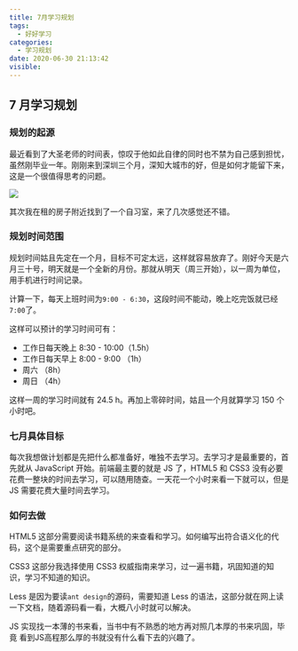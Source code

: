 ```yaml
---
title: 7月学习规划
tags:
  - 好好学习
categories:
  - 学习规划
date: 2020-06-30 21:13:42
visible:
---
```


## 7 月学习规划

### 规划的起源

最近看到了大圣老师的时间表，惊叹于他如此自律的同时也不禁为自己感到担忧，虽然刚毕业一年。刚刚来到深圳三个月，深知大城市的好，但是如何才能留下来，这是一个很值得思考的问题。

![](111.jpg)

其次我在租的房子附近找到了一个自习室，来了几次感觉还不错。

### 规划时间范围

规划时间姑且先定在一个月，目标不可定太远，这样就容易放弃了。刚好今天是六月三十号，明天就是一个全新的月份。那就从明天（周三开始），以一周为单位，用手机进行时间记录。

计算一下，每天上班时间为`9:00 - 6:30`，这段时间不能动，晚上吃完饭就已经`7:00`了。

这样可以预计的学习时间可有：

- 工作日每天晚上 8:30 - 10:00（1.5h）
- 工作日每天早上 8:00 - 9:00 （1h）
- 周六 （8h）
- 周日 （4h）

这样一周的学习时间就有 24.5 h。再加上零碎时间，姑且一个月就算学习 150 个小时吧。

### 七月具体目标

每次我想做计划都是先把什么都准备好，唯独不去学习。去学习才是最重要的，首先就从 JavaScript 开始。前端最主要的就是 JS 了，HTML5 和 CSS3 没有必要花费一整块的时间去学习，可以随用随查。一天花一个小时来看一下就可以，但是 JS 需要花费大量时间去学习。

### 如何去做

HTML5 这部分需要阅读书籍系统的来查看和学习。如何编写出符合语义化的代码，这个是需要重点研究的部分。

CSS3 这部分我选择使用 CSS3 权威指南来学习，过一遍书籍，巩固知道的知识，学习不知道的知识。

Less 是因为要读`ant design`的源码，需要知道 Less 的语法，这部分就在网上读一下文档，随着源码看一看，大概八小时就可以解决。

JS 实现找一本薄的书来看，当书中有不熟悉的地方再对照几本厚的书来巩固，毕竟
看到JS高程那么厚的书就没有什么看下去的兴趣了。